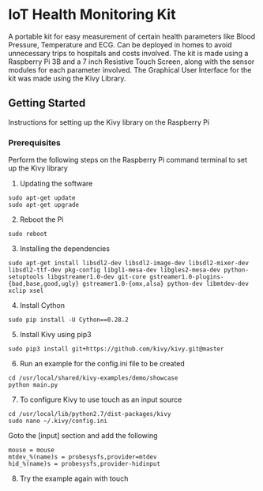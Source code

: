 # IoT Health Monitoring Kit

A portable kit for easy measurement of certain health parameters like Blood Pressure, Temperature and ECG. Can be deployed in homes to avoid unnecessary trips to hospitals and costs involved. The kit is made using a Raspberry Pi 3B and a 7 inch Resistive Touch Screen, along with the sensor modules for each parameter involved. The Graphical User Interface for the kit was made using the Kivy Library.

## Getting Started

Instructions for setting up the Kivy library on the Raspberry Pi

### Prerequisites

Perform the following steps on the Raspberry Pi command terminal to set up the Kivy library

1. Updating the software

```
sudo apt-get update
sudo apt-get upgrade
```

2. Reboot the Pi

```
sudo reboot
```

3. Installing the dependencies

```
sudo apt-get install libsdl2-dev libsdl2-image-dev libsdl2-mixer-dev libsdl2-ttf-dev pkg-config libgl1-mesa-dev libgles2-mesa-dev python-setuptools libgstreamer1.0-dev git-core gstreamer1.0-plugins-{bad,base,good,ugly} gstreamer1.0-{omx,alsa} python-dev libmtdev-dev xclip xsel
```

4. Install Cython

```
sudo pip install -U Cython==0.28.2
```

5. Install Kivy using pip3

```
sudo pip3 install git+https://github.com/kivy/kivy.git@master
```

6. Run an example for the config.ini file to be created

```
cd /usr/local/shared/kivy-examples/demo/showcase
python main.py
```

7. To configure Kivy to use touch as an input source

```
cd /usr/local/lib/python2.7/dist-packages/kivy
sudo nano ~/.kivy/config.ini
```

Goto the [input] section and add the following

```
mouse = mouse
mtdev_%(name)s = probesysfs,provider=mtdev
hid_%(name)s = probesysfs,provider-hidinput
```

8. Try the example again with touch
